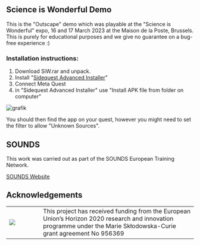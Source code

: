 ## Science is Wonderful Demo
This is the "Outscape" demo which was playable at the "Science is Wonderful" expo, 16 and 17 March 2023 at the Maison de la Poste, Brussels.
This is purely for educational purposes and we give no guarantee on a bug-free experience :)

### Installation instructions:

1. Download SiW.rar and unpack.
2. Install "[Sidequest Advanced Installer](https://sidequestvr.com/setup-howto)"
3. Connect Meta Quest
4. in "Sidequest Advanced Installer" use "Install APK file from folder on computer"

![grafik](https://github.com/SOUNDS-RESEARCH/outreach_A_outscape/assets/5763888/18f013fd-e23e-4d98-8b26-14e13a547b49)

You should then find the app on your quest, however you might need to set the filter to allow "Unknown Sources".

## SOUNDS
This work was carried out as part of the SOUNDS European Training Network.

[SOUNDS Website](https://www.sounds-etn.eu/)

## Acknowledgements
<table>
    <tr>
        <td width="75">
        <img src="https://www.sounds-etn.eu/wp-content/uploads/2021/01/Screenshot-2021-01-07-at-16.50.22-600x400.png"  align="left"/>
        </td>
        <td>
        This project has received funding from the European Union’s Horizon 2020 research and innovation programme under the Marie Skłodowska-Curie grant agreement No 956369
        </td>
    </tr>
</table>

